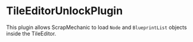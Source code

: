 # TileEditorUnlockPlugin

This plugin allows ScrapMechanic to load `Node` and `BlueprintList` objects inside the TileEditor.